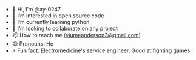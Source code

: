 - 👋 Hi, I’m @ay-0247
- 👀 I’m interested in open source code
- 🌱 I’m currently learning python
- 💞️ I’m looking to collaborate on any project
- 📫 How to reach me (viumeanderson3@gmail.com)
- 😄 Pronouns: He
- ⚡ Fun fact: Electromedicine's service engineer, Good at fighting games

<!---
ay-0247/ay-0247 is a ✨ special ✨ repository because its `README.md` (this file) appears on your GitHub profile.
You can click the Preview link to take a look at your changes.
--->
